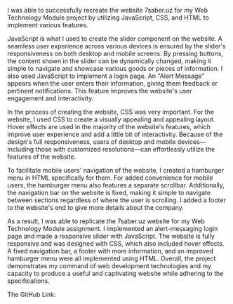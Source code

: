 I was able to successfully recreate the website 7saber.uz for my Web Technology Module project by utilizing JavaScript, CSS, and HTML to implement various features.

JavaScript is what I used to create the slider component on the website. A seamless user experience across various devices is ensured by the slider's responsiveness on both desktop and mobile screens. By pressing buttons, the content shown in the slider can be dynamically changed, making it simple to navigate and showcase various goods or pieces of information. I also used JavaScript to implement a login page. An "Alert Message" appears when the user enters their information, giving them feedback or pertinent notifications. This feature improves the website's user engagement and interactivity.

In the process of creating the website, CSS was very important. For the website, I used CSS to create a visually appealing and appealing layout. Hover effects are used in the majority of the website's features, which improve user experience and add a little bit of interactivity. Because of the design's full responsiveness, users of desktop and mobile devices—including those with customized resolutions—can effortlessly utilize the features of the website.

To facilitate mobile users' navigation of the website, I created a hamburger menu in HTML specifically for them. For added convenience for mobile users, the hamburger menu also features a separate scrollbar. Additionally, the navigation bar on the website is fixed, making it simple to navigate between sections regardless of where the user is scrolling. I added a footer to the website's end to give more details about the company.

As a result, I was able to replicate the 7saber.uz website for my Web Technology Module assignment. I implemented an alert-messaging login page and made a responsive slider with JavaScript. The website is fully responsive and was designed with CSS, which also included hover effects. A fixed navigation bar, a footer with more information, and an improved hamburger menu were all implemented using HTML. Overall, the project demonstrates my command of web development technologies and my capacity to produce a useful and captivating website while adhering to the specifications.

The GitHub Link: